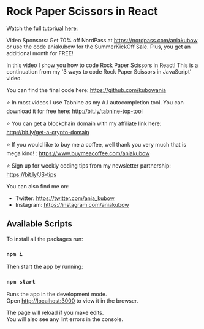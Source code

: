 # Rock Paper Scissors in React

Watch the full tutoriual [here:](https://www.youtube.com/watch?v=TIefmKAWMTo)

Video Sponsors: Get 70% off NordPass at https://nordpass.com/aniakubow or use the code aniakubow for the SummerKickOff Sale. Plus, you get an additional month for FREE!

In this video I show you how to code Rock Paper Scissors in React! This is a continuation from my '3 ways to code Rock Paper Scissors in JavaScript' video. 

You can find the final code here: https://github.com/kubowania

⭐ In most videos I use Tabnine as my A.I autocompletion tool. You can download it for free here: http://bit.ly/tabnine-top-tool

⭐ You can get a blockchain domain with my affiliate link here: http://bit.ly/get-a-crypto-domain

⭐ If you would like to buy me a coffee, well thank you very much that is mega kind! : https://www.buymeacoffee.com/aniakubow

⭐ Sign up for weekly coding tips from my newsletter partnership: https://bit.ly/JS-tips

You can also find me on:
* Twitter: https://twitter.com/ania_kubow
* Instagram: https://instagram.com/aniakubow




## Available Scripts

To install all the packages run:

### `npm i`

Then start the app by running:

### `npm start`

Runs the app in the development mode.\
Open [http://localhost:3000](http://localhost:3000) to view it in the browser.

The page will reload if you make edits.\
You will also see any lint errors in the console.
